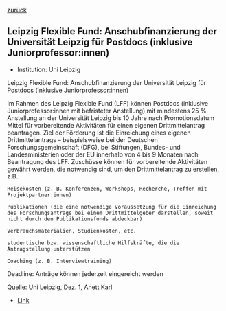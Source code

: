 [zurück](/funding/)

## Leipzig Flexible Fund: Anschubfinanzierung der Universität Leipzig für Postdocs (inklusive Juniorprofessor:innen)


* Institution: Uni Leipzig

Leipzig Flexible Fund: Anschubfinanzierung der Universität Leipzig für Postdocs (inklusive Juniorprofessor:innen)

Im Rahmen des Leipzig Flexible Fund (LFF) können Postdocs (inklusive Juniorprofessor:innen mit befristeter Anstellung) mit mindestens 25 % Anstellung an der Universität Leipzig bis 10 Jahre nach Promotionsdatum Mittel für vorbereitende Aktivitäten für einen eigenen Drittmittelantrag beantragen. Ziel der Förderung ist die Einreichung eines eigenen Drittmittelantrags – beispielsweise bei der Deutschen Forschungsgemeinschaft (DFG), bei Stiftungen, Bundes- und Landesministerien oder der EU innerhalb von 4 bis 9 Monaten nach Beantragung des LFF. Zuschüsse können für vorbereitende Aktivitäten gewährt werden, die notwendig sind, um den Drittmittelantrag zu erstellen, z.B.:

    Reisekosten (z. B. Konferenzen, Workshops, Recherche, Treffen mit Projektpartner:innen)

    Publikationen (die eine notwendige Voraussetzung für die Einreichung des Forschungsantrags bei einem Drittmittelgeber darstellen, soweit nicht durch den Publikationsfonds abdeckbar)

    Verbrauchsmaterialien, Studienkosten, etc.

    studentische bzw. wissenschaftliche Hilfskräfte, die die Antragstellung unterstützen

    Coaching (z. B. Interviewtraining)

Deadline: Anträge können jederzeit eingereicht werden

Quelle: Uni Leipzig, Dez. 1, Anett Karl

* [Link](https://www.uni-leipzig.de/forschung/wissenschaftliche-laufbahn/postdocs/finanzierung-von-postdocs/)